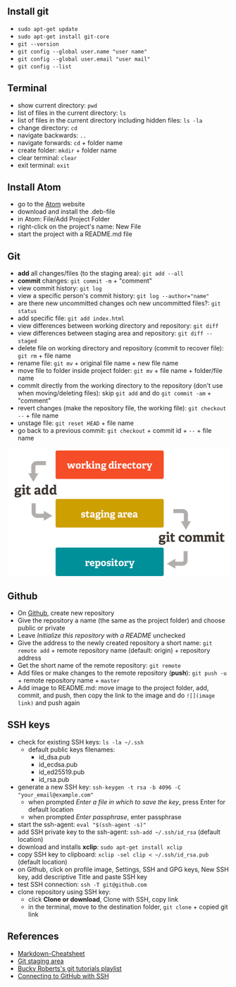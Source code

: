 ## Install git
- `sudo apt-get update`
- `sudo apt-get install git-core`
- `git --version`
- `git config --global user.name "user name"`
- `git config --global user.email "user mail"`
- `git config --list`

## Terminal
- show current directory: `pwd`
- list of files in the current directory: `ls`
- list of files in the current directory including hidden files: `ls -la`
- change directory: `cd`
- navigate backwards: `..`
- navigate forwards: `cd` + folder name
- create folder: `mkdir` + folder name
- clear terminal: `clear`
- exit terminal: `exit`

## Install Atom
- go to the [Atom] website
- download and install the .deb-file
- in Atom: File/Add Project Folder
- right-click on the project's name: New File
- start the project with a README.md file

## Git
- **add** all changes/files (to the staging area): `git add --all`
- **commit** changes: `git commit -m` + "comment"
- view commit history: `git log`
- view a specific person's commit history: `git log --author="name"`
- are there new uncommitted changes och new uncommitted files?: `git status`
- add specific file: `git add index.html`
- view differences between working directory and repository: `git diff`
- view differences between staging area and repository: `git diff --staged`
- delete file on working directory and repository (commit to recover file): `git rm` + file name
- rename file: `git mv` + original file name + new file name
- move file to folder inside project folder: `git mv` + file name + folder/file name
- commit directly from the working directory to the repository (don't use when moving/deleting files): skip `git add` and do `git commit -am` + "comment"
- revert changes (make the repository file, the working file): `git checkout --` + file name
- unstage file: `git reset HEAD` + file name
- go back to a previous commit: `git checkout` + commit id + `--` + file name

![](https://github.com/s-estay/linux-commands/blob/master/git-workflow.png)

## Github
- On [Github], create new repository
- Give the repository a name (the same as the project folder) and choose public or private
- Leave *Initialize this repository with a README* unchecked
- Give the address to the newly created repository a short name: `git remote add` + remote repository name (default: origin) + repository address
- Get the short name of the remote repository: `git remote`
- Add files or make changes to the remote repository (**push**): `git push -u` + remote repository name + `master`
- Add image to README.md: move image to the project folder, add, commit, and push, then copy the link to the image and do `![](image link)` and push again

## SSH keys
- check for existing SSH keys: `ls -la ~/.ssh`
  - default public keys filenames:
    - id_dsa.pub
    - id_ecdsa.pub
    - id_ed25519.pub
    - id_rsa.pub
- generate a new SSH key: `ssh-keygen -t rsa -b 4096 -C "your_email@example.com"`
  - when prompted *Enter a file in which to save the key*, press Enter for default location
  - when prompted *Enter passphrase*, enter passphrase
- start the ssh-agent: `eval "$(ssh-agent -s)"`
- add SSH private key to the ssh-agent: `ssh-add ~/.ssh/id_rsa` (default location)
- download and installs **xclip**: `sudo apt-get install xclip`
- copy SSH key to clipboard: `xclip -sel clip < ~/.ssh/id_rsa.pub` (default location)
- on Github, click on profile image, Settings, SSH and GPG keys, New SSH key, add descriptive Title and paste SSH key
- test SSH connection: `ssh -T git@github.com`
- clone repository using SSH key:
  - click **Clone or download**, Clone with SSH, copy link
  - in the terminal, move to the destination folder, `git clone` + copied git link

## References
- [Markdown-Cheatsheet]
- [Git staging area]
- [Bucky Roberts's git tutorials playlist]
- [Connecting to GitHub with SSH]

[Markdown-Cheatsheet]: https://github.com/adam-p/markdown-here/wiki/Markdown-Cheatsheet
[Atom]: https://atom.io/
[Git staging area]: https://dev.to/sublimegeek/git-staging-area-explained-like-im-five-1anh
[Bucky Roberts's git tutorials playlist]: https://www.youtube.com/playlist?list=PL6gx4Cwl9DGAKWClAD_iKpNC0bGHxGhcx
[Github]: https://github.com/
[Connecting to GitHub with SSH]: https://help.github.com/en/articles/connecting-to-github-with-ssh

